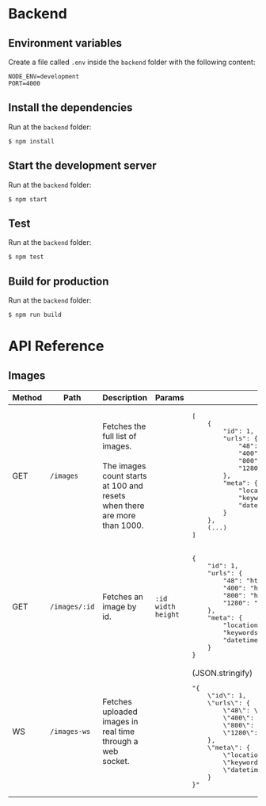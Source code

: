 # Backend

## Environment variables

Create a file called `.env` inside the `backend` folder with the following content:

```
NODE_ENV=development
PORT=4000
```

## Install the dependencies

Run at the `backend` folder:

```
$ npm install
```

## Start the development server

Run at the `backend` folder:

```
$ npm start
```

## Test

Run at the `backend` folder:

```
$ npm test
```

## Build for production

Run at the `backend` folder:

```
$ npm run build
```

# API Reference

## Images

<table>
    <thead>
        <tr>
            <th>Method</th>
            <th>Path</th>
            <th>Description</th>
            <th>Params</th>
            <th>Response</th>
        </tr>
    </thead>
    <tbody>
        <tr>
            <td>GET</td>
            <td>
                <code>/images</code>
            </td>
            <td>
                Fetches the full list of images.
                <br />
                <br />
                The images count starts at 100 and resets when there are more than 1000.
            </td>
            <td></td>
            <td>
                <pre>
[
    {
        "id": 1,
        "urls": {
            "48": "https://picsum.photos/id/1/48/48",
            "400": "https://picsum.photos/id/1/400/400",
            "800": "https://picsum.photos/id/1/800/800",
            "1280": "https://picsum.photos/id/1/1280/1280"
        },
        "meta": {
            "location": "Amsterdam",
            "keywords": "cupiditate earum quia",
            "datetime": "2020-11-19"
        }
    },
    (...)
]<!--
             --></pre>
            </td>
        </tr>
        <tr>
            <td>GET</td>
            <td>
                <code>/images/:id</code>
            </td>
            <td>Fetches an image by id.</td>
            <td>
                <code>:id</code>
                <code>width</code>
                <code>height</code>
            </td>
            <td>
                <pre>
{
    "id": 1,
    "urls": {
        "48": "https://picsum.photos/id/1/48/48",
        "400": "https://picsum.photos/id/1/400/400",
        "800": "https://picsum.photos/id/1/800/800",
        "1280": "https://picsum.photos/id/1/1280/1280"
    },
    "meta": {
        "location": "Amsterdam",
        "keywords": "cupiditate earum quia",
        "datetime": "2020-11-19"
    }
}<!--
             --></pre>
            </td>
        </tr>
        <tr>
            <td>WS</td>
            <td>
                <code>/images-ws</code>
            </td>
            <td>Fetches uploaded images in real time through a web socket.</td>
            <td></td>
            <td>
                (JSON.stringify)
                <pre>
"{
    \"id\": 1,
    \"urls\": {
        \"48\": \"https://picsum.photos/id/1/48/48\",
        \"400\": \"https://picsum.photos/id/1/400/400\",
        \"800\": \"https://picsum.photos/id/1/800/800\",
        \"1280\": \"https://picsum.photos/id/1/1280/1280\"
    },
    \"meta\": {
        \"location\": \"Amsterdam\",
        \"keywords\": \"cupiditate earum quia\",
        \"datetime\": \"2020-11-19\"
    }
}"<!--
             --></pre>
            </td>
        </tr>
    </tbody>
</table>

